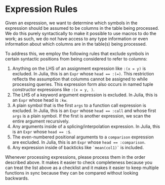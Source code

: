# Expression Rules

Given an expression, we want to determine which symbols in the expression
should be assumed to be columns in the table being processed. We do this
purely syntactically to make it possible to use macros to do the work; as such,
we do not have access to any type information or even information about which
columns are in the table(s) being processed.

To address this, we employ the following rules that exclude symbols in certain
syntactic positions from being considered to refer to columns:

1. Anything on the LHS of an assignment expression like `:(x = y)` is
    excluded. In Julia, this is an `Expr` whose `head == :(=)`. This
    restriction reflects the assumption that columms cannot be assigned to
    while processing queries. This expression form also occurs in named tuple
    constructor expressions like `:(x = y, )`.
2. The LHS of a keyword argument expression is excluded. In Julia, this is an
    `Expr` whose head is `:kw`.
3. A plain symbol that is the first `args` to a function call expression is
    excluded. In Julia, this is an `Expr` whose `head == :call` and whose
    first `args` is a plain symbol. If the first is another expression, we
    scan the entire argument recursively.
4. Any arguments inside of a splicing/interpolation expression. In Julia, this
    is an `Expr` whose `head == :$`.
5. The even-numbered positional arguments to a `comparison` expression are
    excluded. In Julia, this is an `Expr` whose `head == :comparison`.
6. Any expression inside of backticks like `` `mean(col1)` `` is included.

Whenever processing expressions, please process them in the order described
above. It makes it easier to check completeness because you can treat the list
above as a checklist and it makes it easier to keep multiple functions in sync
because they can be compared without looking backwards.
